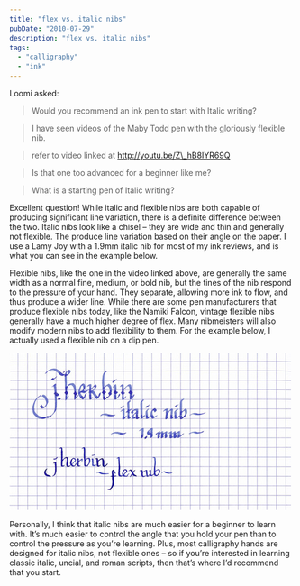 ```yaml
---
title: "flex vs. italic nibs"
pubDate: "2010-07-29"
description: "flex vs. italic nibs"
tags:
  - "calligraphy"
  - "ink"
---
```


Loomi asked:

> Would you recommend an ink pen to start with Italic writing?

> I have seen videos of the Maby Todd pen with the gloriously flexible nib.

> refer to video linked at <http://youtu.be/Z\_hB8IYR69Q>

> Is that one too advanced for a beginner like me?

> What is a starting pen of Italic writing?

Excellent question! While italic and flexible nibs are both capable of producing significant line variation, there is a definite difference between the two. Italic nibs look like a chisel – they are wide and thin and generally not flexible. The produce line variation based on their angle on the paper. I use a Lamy Joy with a 1.9mm italic nib for most of my ink reviews, and is what you can see in the example below.

Flexible nibs, like the one in the video linked above, are generally the same width as a normal fine, medium, or bold nib, but the tines of the nib respond to the pressure of your hand. They separate, allowing more ink to flow, and thus produce a wider line. While there are some pen manufacturers that produce flexible nibs today, like the Namiki Falcon, vintage flexible nibs generally have a much higher degree of flex. Many nibmeisters will also modify modern nibs to add flexibility to them. For the example below, I actually used a flexible nib on a dip pen.

![](italic-v-flex.jpg)

Personally, I think that italic nibs are much easier for a beginner to learn with. It’s much easier to control the angle that you hold your pen than to control the pressure as you’re learning. Plus, most calligraphy hands are designed for italic nibs, not flexible ones – so if you’re interested in learning classic italic, uncial, and roman scripts, then that’s where I’d recommend that you start.
